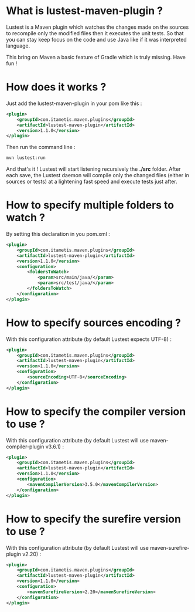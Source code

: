 # What is lustest-maven-plugin ?
Lustest is a Maven plugin which watches the changes made on the sources to recompile only the modified files then it executes the unit tests. So that you can stay keep focus on the code and use Java like if it was interpreted language.

This bring on Maven a basic feature of Gradle which is truly missing. Have fun !

# How does it works ?
Just add the lustest-maven-plugin in your pom like this :
```xml
<plugin>
    <groupId>com.itametis.maven.plugins</groupId>
    <artifactId>lustest-maven-plugin</artifactId>
    <version>1.1.0</version>
</plugin>
```

Then run the command line :
```bash
mvn lustest:run
```

And that's it ! Lustest will start listening recursively the **./src** folder. After each save, the Lustest daemon will compile only the changed files (either in sources or tests) at a lightening fast speed and execute tests just after.

# How to specify multiple folders to watch ?
By setting this declaration in you pom.xml :
```xml
<plugin>
    <groupId>com.itametis.maven.plugins</groupId>
    <artifactId>lustest-maven-plugin</artifactId>
    <version>1.1.0</version>
    <configuration>
        <foldersToWatch>
            <param>src/main/java/</param>
            <param>src/test/java/</param>
        </foldersToWatch>
    </configuration>
</plugin>
```

# How to specify sources encoding ?
With this configuration attribute (by default Lustest expects UTF-8) :
```xml
<plugin>
    <groupId>com.itametis.maven.plugins</groupId>
    <artifactId>lustest-maven-plugin</artifactId>
    <version>1.1.0</version>
    <configuration>
        <sourceEncoding>UTF-8</sourceEncoding>
    </configuration>
</plugin>
```

# How to specify the compiler version to use ?
With this configuration attribute (by default Lustest will use maven-compiler-plugin v3.6.1) :
```xml
<plugin>
    <groupId>com.itametis.maven.plugins</groupId>
    <artifactId>lustest-maven-plugin</artifactId>
    <version>1.1.0</version>
    <configuration>
        <mavenCompilerVersion>3.5.0</mavenCompilerVersion>
    </configuration>
</plugin>
```

# How to specify the surefire version to use ?
With this configuration attribute (by default Lustest will use maven-surefire-plugin v2.20) :
```xml
<plugin>
    <groupId>com.itametis.maven.plugins</groupId>
    <artifactId>lustest-maven-plugin</artifactId>
    <version>1.1.0</version>
    <configuration>
        <mavenSurefireVersion>2.20</mavenSurefireVersion>
    </configuration>
</plugin>
```

